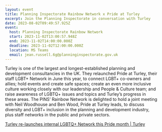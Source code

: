 ```yaml
---
layout: event
title: Planning Inspectorate Rainbow Network x Pride at Turley
excerpt: Join the Planning Inspectorate in conversation with Turley
date: 2023-08-02T09:49:57.925Z
event:
  host: Planning Inspectorate Rainbow Network
  start: 2023-11-02T13:00:57.948Z
  end: 2023-11-02T14:00:00.000Z
  deadline: 2023-11-02T12:00:00.000Z
  location: MS Teams
  email: jean.russell.6g@planninginspectorate.gov.uk
---
```

Turley is one of the largest and longest-established planning and development consultancies in the UK. They relaunched Pride at Turley, their staff LGBT+ Network in June this year, to connect LGBT+ co-owners and allies; hold events and create safe spaces; create an even more inclusive culture working closely with our leadership and People & Culture team; and raise awareness of LGBTQ+ issues and topics and Turley’s progress in these areas.  The PINS’ Rainbow Network is delighted to hold a joint meeting with Neil Woodhouse and Ben Wood, Pride at Turley leads, to discuss diversity and LGBT+ inclusion in the planning and development industry, plus staff networks in the public and private sectors.

[Turley re-launches internal LGBTQ+ Network this Pride month | Turley](https://www.turley.co.uk/news/turley-re-launches-internal-lgbtq-network-pride-month)